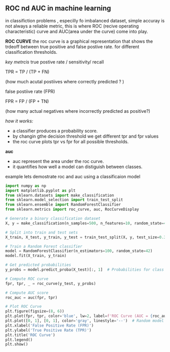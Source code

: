## ROC nd AUC in machine learning 
in classifiction problems , especilly fo imbalanced dataset, simple accuray is not always a reliable metric, this is where ROC (recive operating characteristic) curve and AUC(area under the curve) come into play. 


**ROC CURVE**
the roc curve is a graphical representation that shows the trdeoff between true positive and false postive rate. for different classification thresholds. 

*key metrcis*
true postive rate / sensitivity/ recall 

TPR = TP / (TP + FN)

(how much acutal postiives where correctly predicted ? )

false postiive rate (FPR)

FPR = FP / (FP + TN)

(how many actual negatives where incorrectly predicted as positive?)


*how it works:*
- a classifier produces a probability score.
- by changin gthe decision threshold we get different tpr and fpr values 
- the roc curve plots tpr vs fpr for all possible thresholds. 

**auc**
- auc represent the area under the roc curve. 
- it quantifies how well a model can distiguish between classes. 

example 
lets demostrate roc and auc using a classificaion model 

```py 
import numpy as np
import matplotlib.pyplot as plt
from sklearn.datasets import make_classification
from sklearn.model_selection import train_test_split
from sklearn.ensemble import RandomForestClassifier
from sklearn.metrics import roc_curve, auc, RocCurveDisplay

# Generate a binary classification dataset
X, y = make_classification(n_samples=500, n_features=10, random_state=42)

# Split into train and test sets
X_train, X_test, y_train, y_test = train_test_split(X, y, test_size=0.3, random_state=42)

# Train a Random Forest classifier
model = RandomForestClassifier(n_estimators=100, random_state=42)
model.fit(X_train, y_train)

# Get predicted probabilities
y_probs = model.predict_proba(X_test)[:, 1]  # Probabilities for class 1

# Compute ROC curve
fpr, tpr, _ = roc_curve(y_test, y_probs)

# Compute AUC score
roc_auc = auc(fpr, tpr)

# Plot ROC Curve
plt.figure(figsize=(8, 6))
plt.plot(fpr, tpr, color='blue', lw=2, label=f'ROC Curve (AUC = {roc_auc:.2f})')
plt.plot([0, 1], [0, 1], color='gray', linestyle='--')  # Random model
plt.xlabel('False Positive Rate (FPR)')
plt.ylabel('True Positive Rate (TPR)')
plt.title('ROC Curve')
plt.legend()
plt.show()

```
